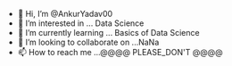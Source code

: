 - 👋 Hi, I’m @AnkurYadav00
- 👀 I’m interested in ... Data Science
- 🌱 I’m currently learning ... Basics of Data Science
- 💞️ I’m looking to collaborate on ...NaNa
- 📫 How to reach me ...@@@@ PLEASE_DON'T @@@@

<!---
AnkurYadav00/AnkurYadav00 is a ✨ special ✨ repository because its `README.md` (this file) appears on your GitHub profile.
You can click the Preview link to take a look at your changes.
--->
